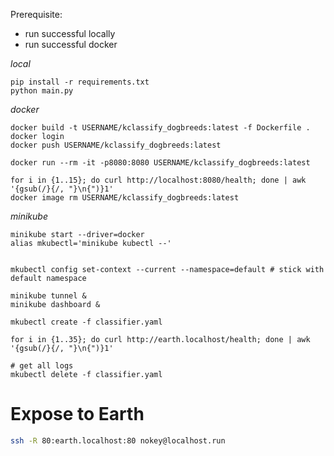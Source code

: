 Prerequisite:
- run successful locally 
- run successful docker

*local*
```shell
pip install -r requirements.txt
python main.py
```
*docker*
```shell
docker build -t USERNAME/kclassify_dogbreeds:latest -f Dockerfile .
docker login
docker push USERNAME/kclassify_dogbreeds:latest

docker run --rm -it -p8080:8080 USERNAME/kclassify_dogbreeds:latest

for i in {1..15}; do curl http://localhost:8080/health; done | awk '{gsub(/}{/, "}\n{")}1'
docker image rm USERNAME/kclassify_dogbreeds:latest
```

*minikube*
```shell
minikube start --driver=docker
alias mkubectl='minikube kubectl --'


mkubectl config set-context --current --namespace=default # stick with default namespace

minikube tunnel &
minikube dashboard &

mkubectl create -f classifier.yaml

for i in {1..35}; do curl http://earth.localhost/health; done | awk '{gsub(/}{/, "}\n{")}1'

# get all logs
mkubectl delete -f classifier.yaml
```


# Expose to Earth
```bash
ssh -R 80:earth.localhost:80 nokey@localhost.run
```
